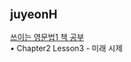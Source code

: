 <h2>juyeonH</h2><a href="https://mycodeplayground66.notion.site/LESSON03-d70ef49fa72544aeb5c61e141830f945?pvs=4">쓰이는 영문법1 책 공부</a><br>• Chapter2 Lesson3 - 미래 시제
